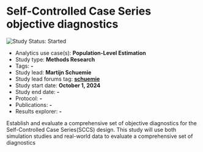 Self-Controlled Case Series objective diagnostics
=================================================

<img src="https://img.shields.io/badge/Study%20Status-Started-blue.svg" alt="Study Status: Started">

- Analytics use case(s): **Population-Level Estimation**
- Study type: **Methods Research**
- Tags: **-**
- Study lead: **Martijn Schuemie**
- Study lead forums tag: **[schuemie](https://forums.ohdsi.org/u/schuemie)**
- Study start date: **October 1, 2024**
- Study end date: **-**
- Protocol: **-**
- Publications: **-**
- Results explorer: **-**

Establish and evaluate a comprehensive set of objective diagnostics for the Self-Controlled Case Series(SCCS) design. This study will use both simulation studies and real-world data to evaluate a comprehensive set of diagnostics

